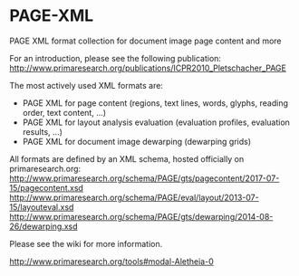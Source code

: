 # PAGE-XML
PAGE XML format collection for document image page content and more

For an introduction, please see the following publication:
http://www.primaresearch.org/publications/ICPR2010_Pletschacher_PAGE

The most actively used XML formats are:
 - PAGE XML for page content (regions, text lines, words, glyphs, reading order, text content, ...)
 - PAGE XML for layout analysis evaluation (evaluation profiles, evaluation results, ...)
 - PAGE XML for document image dewarping (dewarping grids)
 
 All formats are defined by an XML schema, hosted officially on primaresearch.org:
 http://www.primaresearch.org/schema/PAGE/gts/pagecontent/2017-07-15/pagecontent.xsd
 http://www.primaresearch.org/schema/PAGE/eval/layout/2013-07-15/layouteval.xsd
 http://www.primaresearch.org/schema/PAGE/gts/dewarping/2014-08-26/dewarping.xsd
 
 Please see the wiki for more information.

http://www.primaresearch.org/tools#modal-Aletheia-0
